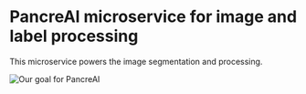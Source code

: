 # PancreAI microservice for image and label processing

This microservice powers the image segmentation and processing.

![Our goal for PancreAI](output_pancreas.gif)
